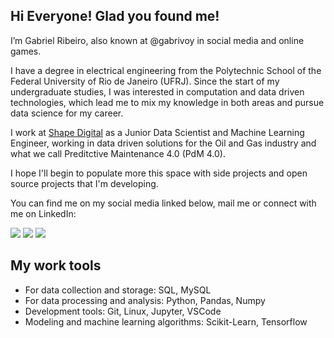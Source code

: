 ## Hi Everyone! Glad you found me!

I’m Gabriel Ribeiro, also known at @gabrivoy in social media and online games.

I have a degree in electrical engineering from the Polytechnic School of the Federal University of Rio de Janeiro (UFRJ). Since the start of my undergraduate studies, I was interested in computation and data driven technologies, which lead me to mix my knowledge in both areas and pursue data science for my career.

I work at [Shape Digital](https://shapedigital.com/) as a Junior Data Scientist and Machine Learning Engineer, working in data driven solutions for the Oil and Gas industry and what we call Preditctive Maintenance 4.0 (PdM 4.0).

I hope I'll begin to populate more this space with side projects and open source projects that I'm developing.

You can find me on my social media linked below, mail me or connect with me on LinkedIn:

<div> 
  <a href="https://www.instagram.com/gabrivoy/" target="_blank"><img src="https://img.shields.io/badge/-Instagram-%23E4405F?style=for-the-badge&logo=instagram&logoColor=white" target="_blank"></a>
  <a href = "mailto:ribeiroggabriel@gmail.com"><img src="https://img.shields.io/badge/-Gmail-%23333?style=for-the-badge&logo=gmail&logoColor=white" target="_blank"></a>
  <a href="https://www.linkedin.com/in/ribeiroggabriel/" target="_blank"><img src="https://img.shields.io/badge/-LinkedIn-%230077B5?style=for-the-badge&logo=linkedin&logoColor=white" target="_blank"></a> 
</div>

## My work tools

-  For data collection and storage: SQL,  MySQL
-  For data processing and analysis: Python, Pandas, Numpy
-  Development tools: Git, Linux, Jupyter, VSCode
-  Modeling and machine learning algorithms: Scikit-Learn, Tensorflow

<!---
gabrivoy/gabrivoy is a ✨ special ✨ repository because its `README.md` (this file) appears on your GitHub profile.
You can click the Preview link to take a look at your changes.
--->
